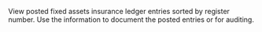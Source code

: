 View posted fixed assets insurance ledger entries sorted by register number. Use the information to document the posted entries or for auditing.